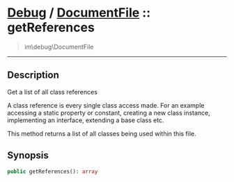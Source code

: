 # [Debug](debug.md) / [DocumentFile](debug-DocumentFile.md) :: getReferences
 > im\debug\DocumentFile
____

## Description
Get a list of all class references

A class reference is every single class access made. 
For an example accessing a static property or constant, 
creating a new class instance, implementing an interface, 
extending a base class etc. 

This method returns a list of all classes being used within
this file.

## Synopsis
```php
public getReferences(): array
```
